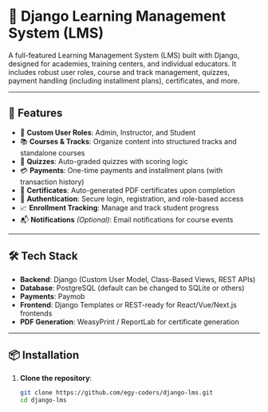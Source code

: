 # 🧠 Django Learning Management System (LMS)

A full-featured Learning Management System (LMS) built with Django, designed for academies, training centers, and individual educators. It includes robust user roles, course and track management, quizzes, payment handling (including installment plans), certificates, and more.

---

## 🚀 Features

- 👤 **Custom User Roles**: Admin, Instructor, and Student
- 📚 **Courses & Tracks**: Organize content into structured tracks and standalone courses
- 📝 **Quizzes**: Auto-graded quizzes with scoring logic
- 💳 **Payments**: One-time payments and installment plans (with transaction history)
- 📜 **Certificates**: Auto-generated PDF certificates upon completion
- 🔐 **Authentication**: Secure login, registration, and role-based access
- 📈 **Enrollment Tracking**: Manage and track student progress
- 📬 **Notifications** _(Optional)_: Email notifications for course events

---

## 🛠️ Tech Stack

- **Backend**: Django (Custom User Model, Class-Based Views, REST APIs)
- **Database**: PostgreSQL (default can be changed to SQLite or others)
- **Payments**: Paymob
- **Frontend**: Django Templates or REST-ready for React/Vue/Next.js frontends
- **PDF Generation**: WeasyPrint / ReportLab for certificate generation

---

## 📦 Installation

1. **Clone the repository**:
   ```bash
   git clone https://github.com/egy-coders/django-lms.git
   cd django-lms
   ```
